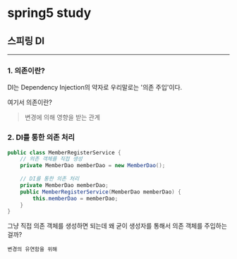 # spring5 study


## 스피링 DI

---

### 1. 의존이란?

DI는 Dependency Injection의 약자로 우리말로는 '의존 주입'이다. 

여기서 의존이란? 
>변경에 의해 영향을 받는 관계 

### 2. DI를 통한 의존 처리

```java
public class MemberRegisterService {
    // 의존 객체를 직접 생성
    private MemberDao memberDao = new MemberDao();
    
    // DI를 통한 의존 처리
    private MemberDao memberDao;
    public MemberRegisterService(MemberDao memberDao) {
        this.memberDao = memberDao;
    }
}
```

그냥 직접 의존 객체를 생성하면 되는데 왜 굳이 생성자를 통해서 의존 객체를 주입하는 걸까?

`변경의 유연함을 위해`
